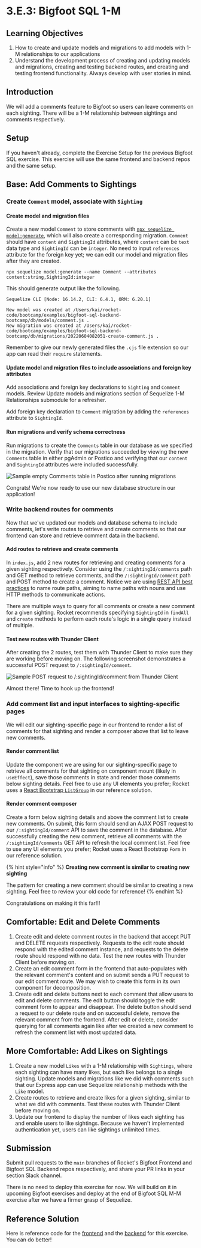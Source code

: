 # 3.E.3: Bigfoot SQL 1-M

## Learning Objectives

1. How to create and update models and migrations to add models with 1-M relationships to our applications
2. Understand the development process of creating and updating models and migrations, creating and testing backend routes, and creating and testing frontend functionality. Always develop with user stories in mind.

## Introduction

We will add a comments feature to Bigfoot so users can leave comments on each sighting. There will be a 1-M relationship between sightings and comments respectively.

## Setup

If you haven't already, complete the Exercise Setup for the previous Bigfoot SQL exercise. This exercise will use the same frontend and backend repos and the same setup.

## Base: Add Comments to Sightings

### Create `Comment` model, associate with `Sighting`

#### Create model and migration files

Create a new model `Comment` to store comments with [`npx sequelize model:generate`](https://sequelize.org/docs/v6/other-topics/migrations/#creating-the-first-model-and-migration), which will also create a corresponding migration. `Comment` should have `content` and `SightingId` attributes, where `content` can be `text` data type and `SightingId` can be `integer`. No need to input `references` attribute for the foreign key yet; we can edit our model and migration files after they are created.

```
npx sequelize model:generate --name Comment --attributes content:string,SightingId:integer
```

This should generate output like the following.

```
Sequelize CLI [Node: 16.14.2, CLI: 6.4.1, ORM: 6.20.1]

New model was created at /Users/kai/rocket-code/bootcamp/examples/bigfoot-sql-backend-bootcamp/db/models/comment.js .
New migration was created at /Users/kai/rocket-code/bootcamp/examples/bigfoot-sql-backend-bootcamp/db/migrations/20220604082051-create-comment.js .
```

Remember to give our newly generated files the `.cjs` file extension so our app can read their `require` statements.

#### Update model and migration files to include associations and foreign key attributes

Add associations and foreign key declarations to `Sighting` and `Comment` models. Review Update models and migrations section of Sequelize 1-M Relationships submodule for a refresher.

Add foreign key declaration to `Comment` migration by adding the `references` attribute to `SightingId`.

#### Run migrations and verify schema correctness

Run migrations to create the `Comments` table in our database as we specified in the migration. Verify that our migrations succeeded by viewing the new `Comments` table in either pgAdmin or Postico and verifying that our `content` and `SightingId` attributes were included successfully.

![Sample empty Comments table in Postico after running migrations](<../../.gitbook/assets/3.E.3 - Bigfoot SQL 1-M - Postico.png>)

Congrats! We're now ready to use our new database structure in our application!

### Write backend routes for comments

Now that we've updated our models and database schema to include comments, let's write routes to retrieve and create comments so that our frontend can store and retrieve comment data in the backend.

#### Add routes to retrieve and create comments

In `index.js`, add 2 new routes for retrieving and creating comments for a given sighting respectively. Consider using the `/:sightingId/comments` path and GET method to retrieve comments, and the `/:sightingId/comment` path and POST method to create a comment. Notice we are using [REST API best practices](https://stackoverflow.blog/2020/03/02/best-practices-for-rest-api-design/#h-use-nouns-instead-of-verbs-in-endpoint-paths) to name route paths, aiming to name paths with nouns and use HTTP methods to communicate actions.&#x20;

There are multiple ways to query for all comments or create a new comment for a given sighting. Rocket recommends specifying `SightingId` in `findAll` and `create` methods to perform each route's logic in a single query instead of multiple.

#### Test new routes with Thunder Client

After creating the 2 routes, test them with Thunder Client to make sure they are working before moving on. The following screenshot demonstrates a successful POST request to `/:sightingId/comment`.

![Sample POST request to /:sightingId/comment from Thunder Client](<../../.gitbook/assets/3.E.3 - Bigfoot SQL 1-M - Thunder Client.png>)

Almost there! Time to hook up the frontend!

### Add comment list and input interfaces to sighting-specific pages

We will edit our sighting-specific page in our frontend to render a list of comments for that sighting and render a composer above that list to leave new comments.

#### Render comment list

Update the component we are using for our sighting-specific page to retrieve all comments for that sighting on component mount (likely in `useEffect`), save those comments in state and render those comments below sighting details. Feel free to use any UI elements you prefer; Rocket uses a [React Bootstrap `ListGroup`](https://react-bootstrap.github.io/components/list-group/) in our reference solution.

#### Render comment composer

Create a form below sighting details and above the comment list to create new comments. On submit, this form should send an AJAX POST request to our `/:sightingId/comment` API to save the comment in the database. After successfully creating the new comment, retrieve all comments with the `/:sightingId/comments` GET API to refresh the local comment list. Feel free to use any UI elements you prefer; Rocket uses a React Bootstrap `Form` in our reference solution.

{% hint style="info" %}
**Creating new comment is similar to creating new sighting**

The pattern for creating a new comment should be similar to creating a new sighting. Feel free to review your old code for reference!
{% endhint %}

Congratulations on making it this far!!!

## Comfortable: Edit and Delete Comments

1. Create edit and delete comment routes in the backend that accept PUT and DELETE requests respectively. Requests to the edit route should respond with the edited comment instance, and requests to the delete route should respond with no data. Test the new routes with Thunder Client before moving on.
2. Create an edit comment form in the frontend that auto-populates with the relevant comment's content and on submit sends a PUT request to our edit comment route. We may wish to create this form in its own component for decomposition.
3. Create edit and delete buttons next to each comment that allow users to edit and delete comments. The edit button should toggle the edit comment form to appear and disappear. The delete button should send a request to our delete route and on successful delete, remove the relevant comment from the frontend. After edit or delete, consider querying for all comments again like after we created a new comment to refresh the comment list with most updated data.

## More Comfortable: Add Likes on Sightings

1. Create a new model `Likes` with a 1-M relationship with `Sightings`, where each sighting can have many likes, but each like belongs to a single sighting. Update models and migrations like we did with comments such that our Express app can use Sequelize relationship methods with the `Like` model.
2. Create routes to retrieve and create likes for a given sighting, similar to what we did with comments. Test these routes with Thunder Client before moving on.
3. Update our frontend to display the number of likes each sighting has and enable users to like sightings. Because we haven't implemented authentication yet, users can like sightings unlimited times.

## Submission

Submit pull requests to the `main` branches of Rocket's Bigfoot Frontend and Bigfoot SQL Backend repos respectively, and share your PR links in your section Slack channel.

There is no need to deploy this exercise for now. We will build on it in upcoming Bigfoot exercises and deploy at the end of Bigfoot SQL M-M exercise after we have a firmer grasp of Sequelize.

## Reference Solution

Here is reference code for the [frontend](https://github.com/rocketacademy/bigfoot-frontend-bootcamp/compare/solution-sql-base...solution-sql-1-m-base?expand=1) and the [backend](https://github.com/rocketacademy/bigfoot-sql-backend-bootcamp/compare/solution-sql-base...solution-sql-1-m-base?expand=1) for this exercise. You can do better!
